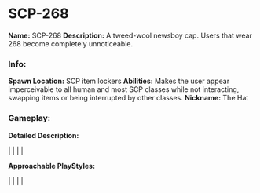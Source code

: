 # SCP-268

**Name:** SCP-268
**Description:** A tweed-wool newsboy cap. Users that wear 268 become completely unnoticeable. 

### Info:

**Spawn Location:** SCP item lockers
**Abilities:** Makes the user appear imperceivable to all human and most SCP classes while not interacting, swapping items or being interrupted by other classes.
**Nickname:** The Hat

### Gameplay:

**Detailed Description:**

|
|
|
|

**Approachable PlayStyles:**

|
|
|
|